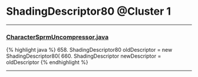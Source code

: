 # ShadingDescriptor80 @Cluster 1

***

### [CharacterSprmUncompressor.java](https://searchcode.com/codesearch/view/97384370/)
{% highlight java %}
658. ShadingDescriptor80 oldDescriptor = new ShadingDescriptor80(
660. ShadingDescriptor newDescriptor = oldDescriptor
{% endhighlight %}

***

